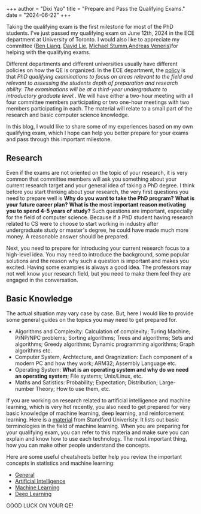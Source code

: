 +++
author = "Dixi Yao"
title = "Prepare and Pass the Qualifying Exams."
date = "2024-06-22"
+++

Taking the qualifying exam is the first milestone for most of the PhD students. I've just passed my qualifying exam on June 12th, 2024 in the ECE department at University of Toronto. I would also like to appreciate my committee ([Ben Liang](https://www.comm.utoronto.ca/~liang/index.html), [David Lie](https://security.csl.toronto.edu/), [Michael Stumm](https://www.eecg.toronto.edu/~stumm/),[Andreas Veneris](https://www.eecg.utoronto.ca/~veneris/AndreasVeneris.htm))for helping with the qualifying exams.

Different departments and different universities usually have different policies on how the QE is organized. In the ECE department, the [policy](https://www.ece.utoronto.ca/graduates/degree-programs/phd/qualifying/) is that *PhD qualifying examinations to focus on areas relevant to the field and relevant to assessing the students depth of preparation and research ability. The examinations will be at a third-year undergraduate to introductory graduate level.*. We will have either a two-hour meeting with all four committee members participating or two one-hour meetings with two members participating in each. The material will relate to a small part of the research and basic computer science knowledge.

In this blog, I would like to share some of my experiences based on my own qualifying exam, which I hope can help you better prepare for your exams and pass through this important milestone.

## Research
Even if the exams are not oriented on the topic of your research, it is very common that committee members will ask you something about your current research target and your general idea of taking a PhD degree. I think before you start thinking about your research, the very first questions you need to prepare well is **Why do you want to take the PhD program?** **What is your future career plan?** **What is the most important reason motivating you to spend 4-5 years of study?** Such questions are important, especially for the field of computer science. Because if a PhD student having research related to CS were to choose to start working in industry after undergraduate study or master's degree, he could have made much more money. A reasonable answer should be prepared.

Next, you need to prepare for introducing your current research focus to a high-level idea. You may need to introduce the background, some popular solutions and the reason why such a question is important and makes you excited. Having some examples is always a good idea. The professors may not well know your research field, but you need to make them feel they are engaged in the conversation.

## Basic Knowledge
The actual situation may vary case by case. But, here I would like to provide some general guides on the topics you may need to get prepared for.

- Algorithms and Complexity: Calculation of complexity; Turing Machine; P/NP/NPC problems; Sorting algorithms; Trees and algorithms; Sets and algorithms; Greedy algorithms; Dynamic programming algorithms; Graph algorithms etc.
- Computer System, Archtecture, and Oragnization: Each component of a modern PC and how they work; ARM32; Assembly Language etc.
- Operating System: **What is an operating system and why do we need an operating system**; File systems; Unix/Linux, etc.
- Maths and Satistics: Probability; Expectation; Distribution; Large-number Theory; How to use them, etc.


If you are working on research related to artificial intelligence and machine learning, which is very hot recently, you also need to get prepared for very basic knowledge of machine learning, deep learning, and reinforcement learning. Here is a [material](https://docs.google.com/document/d/1_V2IXoEDJEUs4p7aFYQI7zFvJbnDk1Bx7KCiUIaOgmI/edit#heading=h.qtdb0dv3sd35) from Standford Univeristy. It lists out basic terminologies in the field of machine learning. When you are preparing for your qualifying exam, you can refer to this materia and make sure you can explain and know how to use each technology. The most important thing, how you can make other people understand the concepts. 

Here are some useful cheatsheets better help you review the important concepts in statistics and machine learning:

- [General](https://docs.google.com/document/d/1_V2IXoEDJEUs4p7aFYQI7zFvJbnDk1Bx7KCiUIaOgmI/edit#heading=h.qtdb0dv3sd35)
- [Artificial Intelligence](https://stanford.edu/~shervine/teaching/cs-221/)
- [Machine Learning](https://stanford.edu/~shervine/teaching/cs-229/)
- [Deep Learning](https://stanford.edu/~shervine/teaching/cs-230/)

GOOD LUCK ON YOUR QE!
